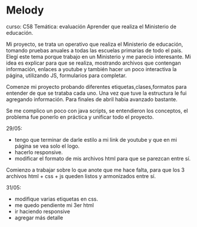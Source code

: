 # Melody

curso: C58
Temática: evaluación Aprender que realiza el Ministerio de educación.

Mi proyecto, se trata un operativo que realiza el Ministerio de educación, tomando pruebas anuales a todas  las escuelas primarias de todo el pais.
Elegí este tema porque trabajo en un Ministerio y me parecio interesante.
Mi idea es explicar para que se realiza, mostrando archivos que contengan información, enlaces a youtube y también hacer un poco interactiva la página, utilizando JS, formularios para completar. 

Comenze mi proyecto probando diferentes etiquetas,clases,formatos para entender de que se trataba cada uno. Una vez que tuve la estructura le fui agregando información. Para finales de abril habia avanzado bastante.

Se me complico un poco con java scripts, se entendieron los conceptos, el problema fue ponerlo en práctica y unificar todo el proyecto.

29/05: 
* tengo que terminar de darle estilo a mi link de youtube y que en mi página se vea solo el logo.
* hacerlo responsive.
* modificar el formato de mis archivos html para que se parezcan entre sí.

Comienzo a trabajar sobre lo que anote que me hace falta, para que los 3 archivos html + css + js queden listos y armonizados entre sí.

31/05:
* modifique varias etiquetas en css.
* me quedo pendiente mi 3er html
* ir haciendo responsive
* agregar más detalle